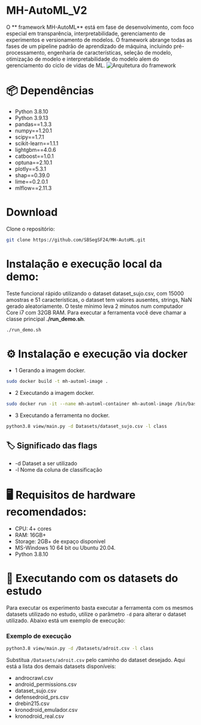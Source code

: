 # MH-AutoML_V2
O ** framework MH-AutoML** está em fase de desenvolvimento, com foco especial em transparência, interpretabilidade, gerenciamento de experimentos e versionamento de modelos. O framework abrange todas as fases de um pipeline padrão de aprendizado de máquina, incluindo pré-processamento, engenharia de características, seleção de modelo, otimização de modelo e interpretabilidade do modelo alem do gerenciamento do ciclo de vidas de ML.
![**Arquitetura do framework**](https://github.com/Malware-Hunter/MotoDroidV2/blob/main/imgs/fluxo-MH-AutoML.png)

# 📦 Dependências
- Python 3.8.10
- Python 3.9.13
- pandas==1.3.3
- numpy==1.20.1
- scipy==1.7.1
- scikit-learn==1.1.1
- lightgbm==4.0.6
- catboost==1.0.1
- optuna==2.10.1
- plotly==5.3.1
- shap==0.39.0
- lime==0.2.0.1
- mlflow==2.11.3

# Download

Clone o repositório:
```bash
git clone https://github.com/SBSegSF24/MH-AutoML.git 
```
#  Instalação e execução local da demo:
Teste funcional rápido utilizando o dataset dataset_sujo.csv, com 15000 amostras e 51 características, o dataset tem valores ausentes, strings, NaN gerado aleatoriamente. O teste mínimo leva 2 minutos num computador Core i7 com 32GB RAM.
Para executar a ferramenta você deve chamar a classe principal **./run_demo.sh**.

```bash
./run_demo.sh
```


# ⚙️ Instalação e execução via docker
- 1 Gerando a imagem docker.
```bash
sudo docker build -t mh-automl-image .
```
- 2 Executando a imagem docker.
```bash
sudo docker run -it --name mh-automl-container mh-automl-image /bin/bash
```
- 3 Executando a ferramenta no docker.

```bash
python3.8 view/main.py -d Datasets/dataset_sujo.csv -l class
```
## 🏷️ Significado das flags 
- -d Dataset a ser utilizado
- -l  Nome da coluna de classificação 

# 🖥️ Requisitos de hardware recomendados:
- CPU: 4+ cores
- RAM: 16GB+
- Storage: 2GB+ de expaço disponivel
- MS-Windows 10 64 bit ou Ubuntu 20.04.
- Python 3.8.10


# 🚀 Executando com os datasets do estudo

Para executar os experimento basta executar a ferramenta com os mesmos datasets utilizado no estudo, utilize o parâmetro `-d` para alterar o dataset utilizado. Abaixo está um exemplo de execução:

### Exemplo de execução
```bash
python3.8 view/main.py -d /Datasets/adroit.csv -l class
```

Substitua `/Datasets/adroit.csv` pelo caminho do dataset desejado. Aqui está a lista dos demais datasets disponíveis:

- androcrawl.csv
- android_permissions.csv
- dataset_sujo.csv
- defensedroid_prs.csv
- drebin215.csv
- kronodroid_emulador.csv
- kronodroid_real.csv
